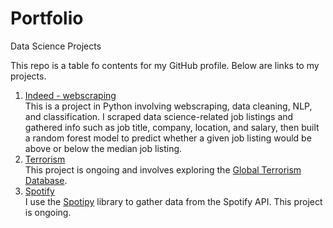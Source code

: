 # Portfolio
Data Science Projects

This repo is a table fo contents for my GitHub profile. Below are links to my projects.

1. [Indeed - webscraping](https://github.com/mjspeck/webscraping-indeed)  
This is a project in Python involving webscraping, data cleaning, NLP, and classification. I scraped data science-related job listings and gathered info such as job title, company, location, and salary, then built a random forest model to predict whether a given job listing would be above or below the median job listing.
1. [Terrorism](https://github.com/mjspeck/gtd-terrorism)  
This project is ongoing and involves exploring the [Global Terrorism Database](https://www.start.umd.edu/gtd/).
1. [Spotify](https://github.com/mjspeck/spotify)  
I use the [Spotipy](https://github.com/plamere/spotipy) library to gather data from the Spotify API. This project is ongoing.